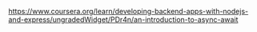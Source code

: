 https://www.coursera.org/learn/developing-backend-apps-with-nodejs-and-express/ungradedWidget/PDr4n/an-introduction-to-async-await